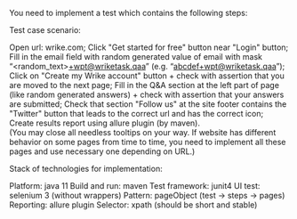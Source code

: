 You need to implement a test which contains the following steps:

Test case scenario:

Open url: wrike.com;
Click "Get started for free" button near "Login" button;
Fill in the email field with random generated value of email with mask “<random_text>+wpt@wriketask.qaa” (e.g. “abcdef+wpt@wriketask.qaa”);
Click on "Create my Wrike account" button + check with assertion that you are moved to the next page;
Fill in the Q&A section at the left part of page (like random generated answers) + check with assertion that your answers are submitted;
Check that section "Follow us" at the site footer contains the "Twitter" button that leads to the correct url and has the correct icon;
Create results report using allure plugin (by maven).  
(You may close all needless tooltips on your way. If website has different behavior on some pages from time to time, you need to implement all these pages and use necessary one depending on URL.)

Stack of technologies for implementation:

Platform: java 11
Build and run: maven
Test framework: junit4
UI test: selenium 3 (without wrappers)
Pattern: pageObject (test -> steps -> pages)
Reporting: allure plugin
Selector: xpath (should be short and stable)